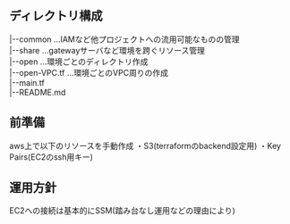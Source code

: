 ## ディレクトリ構成

|--common      ...IAMなど他プロジェクトへの流用可能なものの管理<br>
|--share       ...gatewayサーバなど環境を跨ぐリソース管理<br>
|--open        ...環境ごとのディレクトリ作成<br>
|--open-VPC.tf ...環境ごとのVPC周りの作成<br>
|--main.tf<br>
|--README.md<br>

## 前準備
aws上で以下のリソースを手動作成
・S3(terraformのbackend設定用)
・Key Pairs(EC2のssh用キー)

## 運用方針
EC2への接続は基本的にSSM(踏み台なし運用などの理由により)

